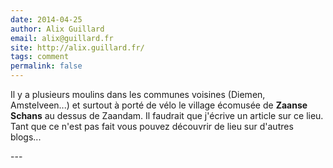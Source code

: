 ```yaml
---
date: 2014-04-25
author: Alix Guillard
email: alix@guillard.fr
site: http://alix.guillard.fr/
tags: comment
permalink: false
---
```


<p>Il y a plusieurs moulins dans les communes voisines (Diemen, Amstelveen...) et surtout à porté de vélo le village écomusée de <strong>Zaanse Schans</strong> au dessus de Zaandam. Il faudrait que j'écrive un article sur ce lieu. Tant que ce n'est pas fait vous pouvez découvrir de lieu sur d'autres blogs...</p>
---